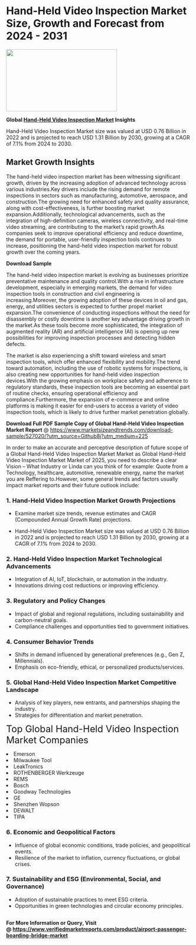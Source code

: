 <H1>Hand-Held Video Inspection Market Size, Growth and Forecast from 2024 - 2031</H1><img class="aligncenter size-medium wp-image-584254" src="https://thirdeyenews.in/wp-content/uploads/2024/09/Global-Market-Research-300x168.jpeg" alt="" width="300" height="168" /><p><strong>Global&nbsp;<a href="https://www.marketsizeandtrends.com/download-sample/527020/?utm_source=Github8j?utm_medium=225">Hand-Held Video Inspection Market</a> Insights</strong></p><p>Hand-Held Video Inspection Market size was valued at USD 0.76 Billion in 2022 and is projected to reach USD 1.31 Billion by 2030, growing at a CAGR of 7.1% from 2024 to 2030.</p><p><h2>Market Growth Insights</h2> <p>The hand-held video inspection market has been witnessing significant growth, driven by the increasing adoption of advanced technology across various industries.Key drivers include the rising demand for remote inspections in sectors such as manufacturing, automotive, aerospace, and construction.The growing need for enhanced safety and quality assurance, along with cost-effectiveness, is further boosting market expansion.Additionally, technological advancements, such as the integration of high-definition cameras, wireless connectivity, and real-time video streaming, are contributing to the market’s rapid growth.As companies seek to improve operational efficiency and reduce downtime, the demand for portable, user-friendly inspection tools continues to increase, positioning the hand-held video inspection market for robust growth over the coming years.</p> <p><strong>Download Sample</strong></p> <p>The hand-held video inspection market is evolving as businesses prioritize preventative maintenance and quality control.With a rise in infrastructure development, especially in emerging markets, the demand for video inspection tools in construction and civil engineering is increasing.Moreover, the growing adoption of these devices in oil and gas, energy, and utilities sectors is expected to further propel market expansion.The convenience of conducting inspections without the need for disassembly or costly downtime is another key advantage driving growth in the market.As these tools become more sophisticated, the integration of augmented reality (AR) and artificial intelligence (AI) is opening up new possibilities for improving inspection processes and detecting hidden defects.</p> <p>The market is also experiencing a shift toward wireless and smart inspection tools, which offer enhanced flexibility and mobility.The trend toward automation, including the use of robotic systems for inspections, is also creating new opportunities for hand-held video inspection devices.With the growing emphasis on workplace safety and adherence to regulatory standards, these inspection tools are becoming an essential part of routine checks, ensuring operational efficiency and compliance.Furthermore, the expansion of e-commerce and online platforms is making it easier for end-users to access a variety of video inspection tools, which is likely to drive further market penetration globally.</p> <p><span class=""><strong>Download Full PDF Sample Copy of Global Hand-Held Video Inspection Market Report</strong> @ <a href="https://www.marketsizeandtrends.com/download-sample/527020/?utm_source=Github8j?utm_medium=225" target="_blank">https://www.marketsizeandtrends.com/download-sample/527020/?utm_source=Github8j?utm_medium=225</a></span></p><p>In order to make an accurate and perceptive description of future scope of a Global&nbsp;Hand-Held Video Inspection Market Market as Global&nbsp;Hand-Held Video Inspection Market Market of 2025, you need to describe a clear Vision &ndash; What Industry or Linda can you think of for example: Quote from a Technology, healthcare, automotive, renewable energy, name the market you are Reffering to.However, some general trends and factors usually impact market reports and their future outlook include:</p><h3>1.&nbsp;<strong>Hand-Held Video Inspection Market Growth Projections</strong></h3><ul><li>Examine market size trends, revenue estimates and CAGR (Compounded Annual Growth Rate) projections.</li><li><p>Hand-Held Video Inspection Market size was valued at USD 0.76 Billion in 2022 and is projected to reach USD 1.31 Billion by 2030, growing at a CAGR of 7.1% from 2024 to 2030.</p></li></ul><h3>2.&nbsp;<strong>Hand-Held Video Inspection Market Technological Advancements</strong></h3><ul><li>Integration of AI, IoT, blockchain, or automation in the industry.</li><li>Innovations driving cost reductions or improving efficiency.</li></ul><h3>3.&nbsp;<strong>Regulatory and Policy Changes</strong></h3><ul><li>Impact of global and regional regulations, including sustainability and carbon-neutral goals.</li><li>Compliance challenges and opportunities tied to government initiatives.</li></ul><h3>4.&nbsp;<strong>Consumer Behavior Trends</strong></h3><ul><li>Shifts in demand influenced by generational preferences (e.g., Gen Z, Millennials).</li><li>Emphasis on eco-friendly, ethical, or personalized products/services.</li></ul><h3>5.&nbsp;<strong>Global Hand-Held Video Inspection Market Competitive Landscape</strong></h3><ul><li>Analysis of key players, new entrants, and partnerships shaping the industry.</li><li>Strategies for differentiation and market penetration.</li></ul><p data-pm-slice="1 1 []"><span style="color: inherit; font-family: inherit; font-size: 25px;">Top Global Hand-Held Video Inspection Market Companies</span></p><div class="" data-test-id=""><p><li>Emerson</li><li> Milwaukee Tool</li><li> LeakTronics</li><li> ROTHENBERGER Werkzeuge</li><li> REMS</li><li> Bosch</li><li> Goodway Technologies</li><li> GE</li><li> Shenzhen Wopson</li><li> DEWALT</li><li> TIPA</li></p></div><h3>6.&nbsp;<strong>Economic and Geopolitical Factors</strong></h3><ul><li>Influence of global economic conditions, trade policies, and geopolitical events.</li><li>Resilience of the market to inflation, currency fluctuations, or global crises.</li></ul><h3>7.&nbsp;<strong>Sustainability and ESG (Environmental, Social, and Governance)</strong></h3><ul><li>Adoption of sustainable practices to meet ESG criteria.</li><li>Opportunities in green technologies and circular economy principles.</li></ul><h2><strong style="font-size: 14px;">For More Information or Query, Visit @&nbsp;</strong><a style="background-color: #ffffff; font-size: 14px;" href="https://www.marketsizeandtrends.com/report/hand-held-video-inspection-market/" target="_blank">https://www.verifiedmarketreports.com/product/airport-passenger-boarding-bridge-market</a></h2>